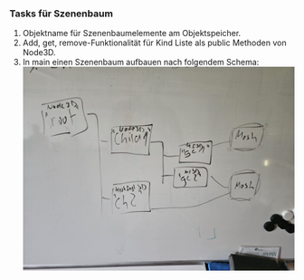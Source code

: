 ### Tasks für Szenenbaum
1. Objektname für Szenenbaumelemente am Objektspeicher.
2. Add, get, remove-Funktionalität für Kind Liste als public Methoden von Node3D.
3. In main einen Szenenbaum aufbauen nach folgendem Schema:
![szenenbaum](./assets/szenenbaum_struktur.jpeg)